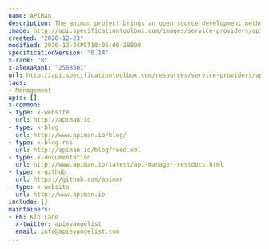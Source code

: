 ```yaml
---
name: APIMan
description: The apiman project brings an open source development methodology to API Management, coupling a rich API design & configuration layer with a blazingly fast runtime. Flexible, policy-based runtime governance for your APIs. Offer the same API through multiple plans, allowing different levels of service to different API consumers.
image: http://api.specificationtoolbox.com/images/service-providers/apiman.jpg
created: "2020-12-23"
modified: 2020-12-24PST10:05:00-28800
specificationVersion: "0.14"
x-rank: "8"
x-alexaRank: "2568501"
url: http://api.specificationtoolbox.com/resources/service-providers/apiman/
tags:
- Management
apis: []
x-common:
- type: x-website
  url: http://apiman.io
- type: x-blog
  url: http://www.apiman.io/blog/
- type: x-blog-rss
  url: http://apiman.io/blog/feed.xml
- type: x-documentation
  url: http://www.apiman.io/latest/api-manager-restdocs.html
- type: x-github
  url: https://github.com/apiman
- type: x-website
  url: http://www.apiman.io
include: []
maintainers:
- FN: Kin Lane
  x-twitter: apievangelist
  email: info@apievangelist.com
...
```

